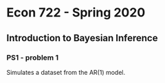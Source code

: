 # Econ 722 - Spring 2020
## Introduction to Bayesian Inference
### PS1 - problem 1

Simulates a dataset from the AR(1) model.
